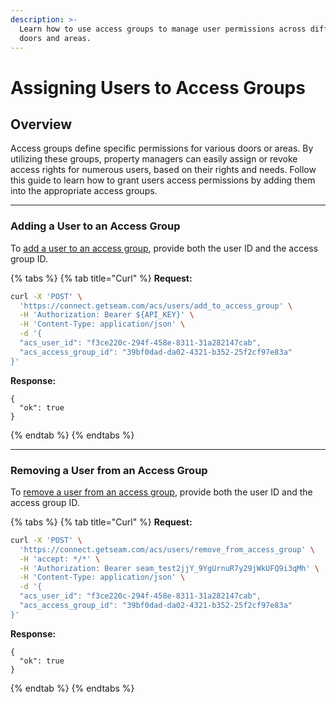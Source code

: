 ```yaml
---
description: >-
  Learn how to use access groups to manage user permissions across different
  doors and areas.
---
```


# Assigning Users to Access Groups

## Overview

Access groups define specific permissions for various doors or areas. By utilizing these groups, property managers can easily assign or revoke access rights for numerous users, based on their rights and needs. Follow this guide to learn how to grant users access permissions by adding them into the appropriate access groups.

***

### Adding a User to an Access Group

To [add a user to an access group](../../api-clients/access-control-systems/users/add-user-to-access-group.md), provide both the user ID and the access group ID.

{% tabs %}
{% tab title="Curl" %}
**Request:**

```bash
curl -X 'POST' \
  'https://connect.getseam.com/acs/users/add_to_access_group' \
  -H 'Authorization: Bearer ${API_KEY}' \
  -H 'Content-Type: application/json' \
  -d '{
  "acs_user_id": "f3ce220c-294f-458e-8311-31a282147cab",
  "acs_access_group_id": "39bf0dad-da02-4321-b352-25f2cf97e83a"
}'
```

**Response:**

```
{
  "ok": true
}
```
{% endtab %}
{% endtabs %}

***

### Removing a User from an Access Group

To [remove a user from an access group](../../api-clients/access-control-systems/users/remove-user-from-access-group.md), provide both the user ID and the access group ID.

{% tabs %}
{% tab title="Curl" %}
**Request:**

```bash
curl -X 'POST' \
  'https://connect.getseam.com/acs/users/remove_from_access_group' \
  -H 'accept: */*' \
  -H 'Authorization: Bearer seam_test2jjY_9YgUrnuR7y29jWkUFQ9i3qMh' \
  -H 'Content-Type: application/json' \
  -d '{
  "acs_user_id": "f3ce220c-294f-458e-8311-31a282147cab",
  "acs_access_group_id": "39bf0dad-da02-4321-b352-25f2cf97e83a"
}'
```

**Response:**

```
{
  "ok": true
}
```
{% endtab %}
{% endtabs %}
